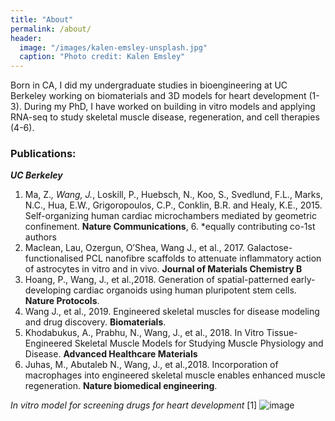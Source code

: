 ```yaml
---
title: "About"
permalink: /about/
header:
  image: "/images/kalen-emsley-unsplash.jpg"
  caption: "Photo credit: Kalen Emsley"
---
```


Born in CA, I did my undergraduate studies in bioengineering at UC Berkeley working on biomaterials and 3D models for heart development (1-3). During my PhD,
I have worked on building in vitro models and applying RNA-seq to study skeletal muscle disease, regeneration, and cell therapies (4-6).


### Publications:  
__*UC Berkeley*__
1. Ma, Z.*, Wang, J.*, Loskill, P., Huebsch, N., Koo, S., Svedlund, F.L., Marks, N.C., Hua, E.W., Grigoropoulos, C.P., Conklin, B.R. and Healy, K.E., 2015. Self-organizing human cardiac microchambers mediated by geometric confinement. **Nature Communications**, 6. 		*equally contributing co-1st authors
2. Maclean, Lau, Ozergun, O’Shea, Wang J., et al., 2017. Galactose-functionalised PCL nanofibre scaffolds to attenuate inflammatory action of astrocytes in vitro and in vivo. **Journal of Materials Chemistry B**
3.	Hoang, P., Wang, J., et al.,2018. Generation of spatial-patterned early-developing cardiac organoids using human pluripotent stem cells. **Nature Protocols**. 
4. Wang J., et al., 2019. Engineered skeletal muscles for disease modeling and drug discovery. **Biomaterials**.
5.	Khodabukus, A., Prabhu, N., Wang, J., et al., 2018. In Vitro Tissue-Engineered Skeletal Muscle Models for Studying Muscle Physiology and Disease. **Advanced Healthcare Materials**
6. Juhas, M., Abutaleb N., Wang, J., et al.,2018. Incorporation of macrophages into engineered skeletal muscle enables enhanced muscle regeneration. **Nature biomedical engineering**.

*In vitro model for screening drugs for heart development* [1]
![image](https://user-images.githubusercontent.com/46359281/75621097-589da000-5b5e-11ea-8c2d-883d79edd9e6.png)

